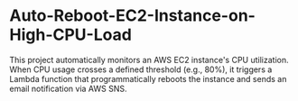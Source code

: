 # Auto-Reboot-EC2-Instance-on-High-CPU-Load
This project automatically monitors an AWS EC2 instance's CPU utilization. When CPU usage crosses a defined threshold (e.g., 80%), it triggers a Lambda function that programmatically reboots the instance and sends an email notification via AWS SNS.
